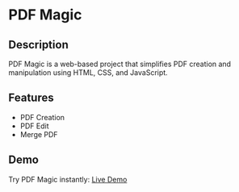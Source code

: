 # PDF Magic

## Description
PDF Magic is a web-based project that simplifies PDF creation and manipulation using HTML, CSS, and JavaScript.

## Features
- PDF Creation
- PDF Edit
- Merge PDF

## Demo
Try PDF Magic instantly: [Live Demo]([text](https://sahitya-pdfmagic.netlify.app/))

